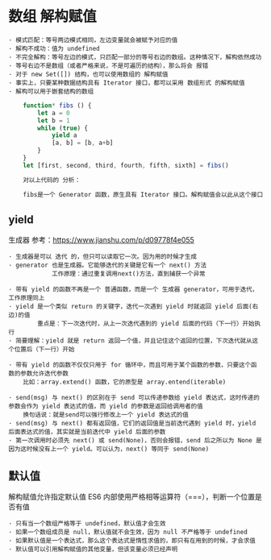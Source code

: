 # 数组 解构赋值

    · 模式匹配：等号两边模式相同，左边变量就会被赋予对应的值
    · 解构不成功：值为 undefined
    · 不完全解构：等号左边的模式，只匹配一部分的等号右边的数组。这种情况下，解构依然成功
    · 等号右边不是数组（或者严格来说，不是可遍历的结构），那么将会 报错
    · 对于 new Set([]) 结构，也可以使用数组的 解构赋值
    · 事实上，只要某种数据结构具有 Iterator 接口，都可以采用 数组形式 的解构赋值
    · 解构可以用于嵌套结构的数组

```.js
    function* fibs () {
        let a = 0
        let b = 1
        while (true) {
            yield a
            [a, b] = [b, a+b]
        }
    }
    let [first, second, third, fourth, fifth, sixth] = fibs()
``` 

```.html
    对以上代码的 分析：

    fibs是一个 Generator 函数，原生具有 Iterator 接口。解构赋值会以此从这个接口获值
```

## yield

生成器
参考：https://www.jianshu.com/p/d09778f4e055

    · 生成器是可以 迭代 的，但只可以读取它一次。因为用的时候才生成
    · generator 也是生成器。它能够迭代的关键是它有一个 next() 方法
                工作原理：通过重复调用next()方法，直到捕获一个异常
    
    · 带有 yield 的函数不再是一个 普通函数，而是一个 生成器 generator，可用于迭代，工作原理同上
    · yield 是一个类似 return 的关键字，迭代一次遇到 yield 时就返回 yield 后面(右边)的值
            重点是：下一次迭代时，从上一次迭代遇到的 yield 后面的代码（下一行）开始执行
    · 简要理解：yield 就是 return 返回一个值，并且记住这个返回的位置，下次迭代就从这个位置后（下一行）开始
    
    · 带有 yield 的函数不仅仅只用于 for 循环中，而且可用于某个函数的参数，只要这个函数的参数允许迭代参数
        比如：array.extend() 函数，它的原型是 array.entend(iterable)
    
    · send(msg) 与 next() 的区别在于 send 可以传递参数给 yield 表达式，这时传递的参数会作为 yield 表达式的值，而 yield 的参数是返回给调用者的值
        换句话说：就是send可以强行修改上一个 yield 表达式的值
    · send(msg) 与 next() 都有返回值，它们的返回值是当前迭代遇到 yield 时，yield 后面表达式的值，其实就是当前迭代中 yield 后面的参数
    · 第一次调用时必须先 next() 或 send(None)，否则会报错，send 后之所以为 None 是因为这时候没有上一个 yield。可以认为，next() 等同于 send(None)

## 默认值

解构赋值允许指定默认值
ES6 内部使用严格相等运算符（===），判断一个位置是否有值

    · 只有当一个数组严格等于 undefined，默认值才会生效
    · 如果一个数组成员是 null，默认值就不会生效，因为 null 不严格等于 undefined
    · 如果默认值是一个表达式，那么这个表达式是惰性求值的，即只有在用到的时候，才会求值
    · 默认值可以引用解构赋值的其他变量，但该变量必须已经声明